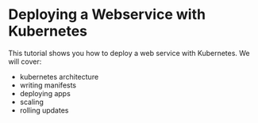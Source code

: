 # Deploying a Webservice with Kubernetes
This tutorial shows you how to deploy a web service with Kubernetes. We will cover:
* kubernetes architecture
* writing manifests
* deploying apps
* scaling
* rolling updates